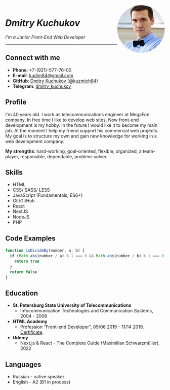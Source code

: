 <img align="right" style="border-radius:50%" src="https://raw.githubusercontent.com/kuzmich84/my-images/main/avatars/avatar-150.jpg"  />

# _Dmitry Kuchukov_

_I'm a Junior Front-End Web Developer_

---

## Connect with me

- **Phone**: +7-(921)-577-76-00
- **E-mail**: kudim84@gmail.com
- **GitHub**: [Dmitry Kuchukov (@kuzmich84)](https://github.com/kuzmich84)
- **Telegram**: [dmitry_kuchukov](https://t.me/dmitry_kuchukov)

## Profile

I'm 40 years old. I work as telecommunications engineer at MegaFon company. In free time I like to develop web sites. Now front-end development is my hobby. In the future I would like it to become my main job. At the moment I help my friend support his commercial web projects. My goal is to structure my own and gain new knowledge for working in a web
development company.

**My strengths**: hard-working, goal-oriented, flexible, organized, a team-player, responsible, dependable, problem-solver.

## Skills

- HTML
- CSS/ SASS/ LESS
- JavaScript (Fundamentals, ES6+)
- Git/GitHub
- React
- NextJS
- NodeJS
- PHP

## Code Examples

```javascript
function isDivideBy(number, a, b) {
  if (Math.abs(number / a) % 1 === 0 && Math.abs(number / b) % 1 === 0) {
    return true
  }
  return false
}
```

## Education

- **St. Petersburg State University of Telecommunications**
  - Infocommunication Technologies and Communication Systems, 2004 - 2008
- **HTML Academy**
  - Profession “Front-end Developer”, 05/06 2019 – 11/14 2019. [Certificate](https://assets.htmlacademy.ru/certificates/profession/5/625447.pdf?1579507998&_ga=2.27299903.2015208606.1662557287-2009764206.1657919392).
- **Udemy**
  - Next.js & React - The Complete Guide (Maximilian Schwarzmüller), 2022

## Languages

- Russian - native speaker
- English - A2 (B1 in process)
